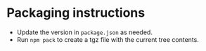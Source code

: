 # Packaging instructions

* Update the version in `package.json` as needed.
* Run `npm pack` to create a tgz file with the current tree contents.